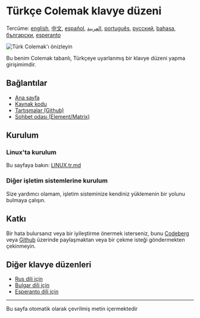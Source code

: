 # Türkçe Colemak klavye düzeni

Tercüme: [english](README.md), [中文](README.zh-CN.md), [español](README.es.md), [العربية](README.ar.md), [português](README.pt.md), [русский](README.ru.md), [bahasa](README.id.md), [български](README.bg.md), [esperanto](README.eo.md)

![Türk Colemak'ı önizleyin](./media/preview.png)

Bu benim Colemak tabanlı, Türkçeye uyarlanmış bir klavye düzeni yapma girişimimdir.

## Bağlantılar

* [Ana sayfa](https://salif.github.io/colemak-tr/)
* [Kaynak kodu](https://codeberg.org/salif/colemak-tr)
* [Tartışmalar (Github)](https://github.com/salif/colemak-tr/discussions)
* [Sohbet odası (Element/Matrix)](https://matrix.to/#/#salif-colemak:mozilla.org)

## Kurulum

### Linux'ta kurulum

Bu sayfaya bakın: [LINUX.tr.md](./LINUX.tr.md)

### Diğer işletim sistemlerine kurulum

Size yardımcı olamam, işletim sisteminize kendiniz yüklemenin bir yolunu bulmaya çalışın.

## Katkı

Bir hata bulursanız veya bir iyileştirme önermek isterseniz, bunu [Codeberg] veya [Github] üzerinde paylaşmaktan veya bir çekme isteği göndermekten çekinmeyin.

[Github]: https://github.com/salif/colemak-tr/discussions
[Codeberg]: https://codeberg.org/salif/colemak-tr/issues

## Diğer klavye düzenleri

* [Rus dili için](https://salif.github.io/colemak-ru/)
* [Bulgar dili için](https://salif.github.io/colemak-bg/)
* [Esperanto dili için](https://salif.github.io/colemak-eo/)

---

Bu sayfa otomatik olarak çevrilmiş metin içermektedir
